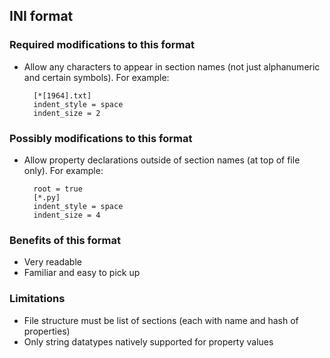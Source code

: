 ## INI format

### Required modifications to this format

* Allow any characters to appear in section names (not just alphanumeric and certain symbols).  For example:

        [*[1964].txt]
        indent_style = space
        indent_size = 2

### Possibly modifications to this format

* Allow property declarations outside of section names (at top of file only).  For example:

        root = true
        [*.py]
        indent_style = space
        indent_size = 4

### Benefits of this format

* Very readable
* Familiar and easy to pick up

### Limitations

* File structure must be list of sections (each with name and hash of properties)
* Only string datatypes natively supported for property values
